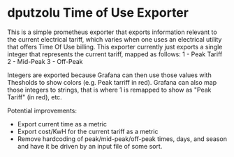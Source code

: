# dputzolu Time of Use Exporter

This is a simple prometheus exporter that exports information
relevant to the current electrical tariff, which varies when
one uses an electrical utility that offers Time Of Use billing.
This exporter currently just exports a single integer that
represents the current tariff, mapped as follows:
1 - Peak Tariff
2 - Mid-Peak
3 - Off-Peak

Integers are exported because Grafana can then use those
values with Thesholds to show colors (e.g. Peak tarriff in
red).  Grafana can also map those integers to strings, that is
where 1 is remapped to show as "Peak Tariff" (in red), etc.

Potential improvements:
* Export current time as a metric
* Export cost/KwH for the current tariff as a metric
* Remove hardcoding of peak/mid-peak/off-peak times, days,
  and season and have it be driven by an input file of some
  sort.
